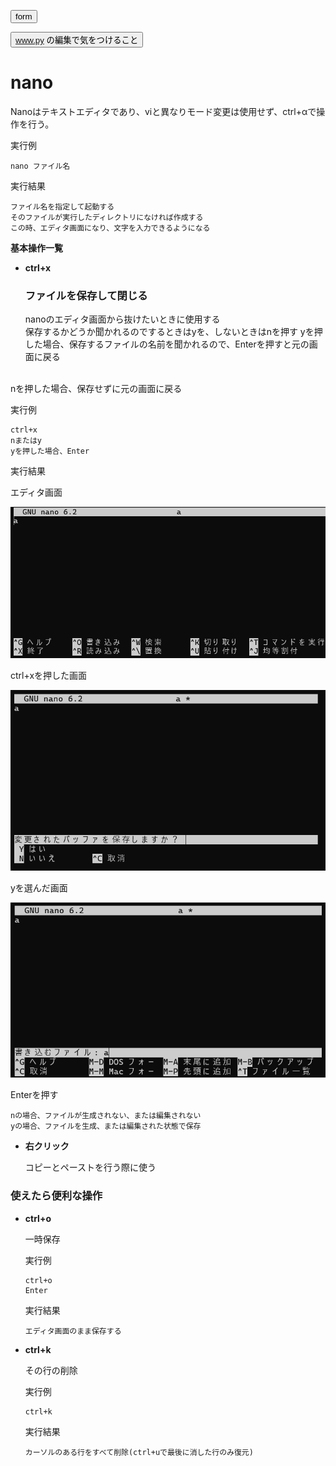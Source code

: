 <button type="button" onclick="window.location.href='https://b2211590.github.io/kaitaishinsho/command/form'">form</button>

<button type="button" onclick="window.location.href='https://b2211590.github.io/kaitaishinsho/command/www_attention'">www.py の編集で気をつけること</button>

# nano
Nanoはテキストエディタであり、viと異なりモード変更は使用せず、ctrl+αで操作を行う。

実行例

  ```
  nano ファイル名
  ```
  実行結果　[](変更しない)


  ```
  ファイル名を指定して起動する
  そのファイルが実行したディレクトリになければ作成する
  この時、エディタ画面になり、文字を入力できるようになる
  ```

**基本操作一覧**
  

 - **ctrl+x**
  
   ### ファイルを保存して閉じる

   nanoのエディタ画面から抜けたいときに使用する
   <br>
   保存するかどうか聞かれるのでするときはyを、しないときはnを押す
   yを押した場合、保存するファイルの名前を聞かれるので、Enterを押すと元の画面に戻る
  <br>
   nを押した場合、保存せずに元の画面に戻る


   実行例 [](変更しない)
  
   ```
   ctrl+x
   nまたはy
   yを押した場合、Enter
   ```


   実行結果　[](変更しない)

   エディタ画面

   ![](../yanagi/nano1.png)

   ctrl+xを押した画面
   
   ![](../yanagi/nano2.png)
   
   yを選んだ画面
   
   ![](../yanagi/nano3.png)

   Enterを押す

   ```
   nの場合、ファイルが生成されない、または編集されない
   yの場合、ファイルを生成、または編集された状態で保存
   ```

- **右クリック**
  
  コピーとペーストを行う際に使う


### 使えたら便利な操作

- **ctrl+o**
    
  一時保存
  
  実行例　[](変更しない)
  
  ```
  ctrl+o
  Enter
  ```


  実行結果　[](変更しない)


  ```
  エディタ画面のまま保存する
  ```
- **ctrl+k** 
    
  その行の削除
  
  実行例　[](変更しない)
  
  ```
  ctrl+k
  ```


  実行結果　[](変更しない)


  ```
  カーソルのある行をすべて削除(ctrl+uで最後に消した行のみ復元)
  ```

